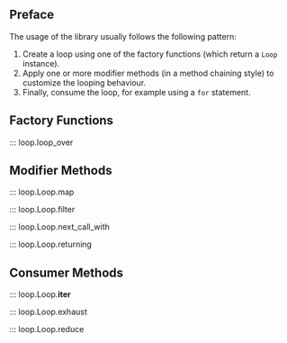 ## Preface

The usage of the library usually follows the following pattern:

1. Create a loop using one of the factory functions (which return a `Loop` instance).
1. Apply one or more modifier methods (in a method chaining style) to customize the looping behaviour.
1. Finally, consume the loop, for example using a `for` statement. 

## Factory Functions

::: loop.loop_over

## Modifier Methods

::: loop.Loop.map

::: loop.Loop.filter

::: loop.Loop.next_call_with

::: loop.Loop.returning

## Consumer Methods

::: loop.Loop.__iter__

::: loop.Loop.exhaust

::: loop.Loop.reduce
